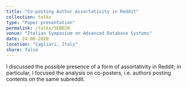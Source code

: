 ```yaml
---
title: "Co-posting Author Assortativity in Reddit"
collection: talks
type: "Paper presentation"
permalink: /talks/SEBD20
venue: "Italian Symposium on Advanced Database Systems"
date: 24-06-2020
location: "Cagliari, Italy"
share: false
---
```

I discussed the possible presence of a form of assortativity in Reddit; in particular, I focused the analysis on co-posters, i.e. authors posting contents on the same subreddit.